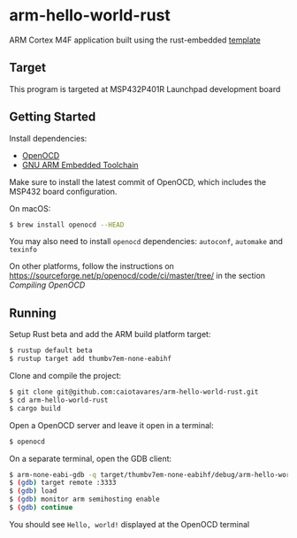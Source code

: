 # arm-hello-world-rust

ARM Cortex M4F application built using the rust-embedded [template](https://github.com/rust-embedded/cortex-m-quickstart)

## Target

This program is targeted at MSP432P401R Launchpad development board

## Getting Started

Install dependencies:

- [OpenOCD](http://openocd.org/)
- [GNU ARM Embedded Toolchain](https://developer.arm.com/tools-and-software/open-source-software/developer-tools/gnu-toolchain/gnu-rm)

Make sure to install the latest commit of OpenOCD, which includes the MSP432 board configuration.

On macOS:
```bash
$ brew install openocd --HEAD
```
You may also need to install `openocd` dependencies: `autoconf`, `automake` and `texinfo`

On other platforms, follow the instructions on https://sourceforge.net/p/openocd/code/ci/master/tree/ in the section *Compiling OpenOCD*

## Running

Setup Rust beta and add the ARM build platform target:
```bash
$ rustup default beta
$ rustup target add thumbv7em-none-eabihf
```

Clone and compile the project:
```bash
$ git clone git@github.com:caiotavares/arm-hello-world-rust.git
$ cd arm-hello-world-rust
$ cargo build
```

Open a OpenOCD server and leave it open in a terminal:

```bash
$ openocd
```

On a separate terminal, open the GDB client:

```bash
$ arm-none-eabi-gdb -q target/thumbv7em-none-eabihf/debug/arm-hello-world-rust
$ (gdb) target remote :3333
$ (gdb) load
$ (gdb) monitor arm semihosting enable
$ (gdb) continue
```

You should see `Hello, world!` displayed at the OpenOCD terminal

